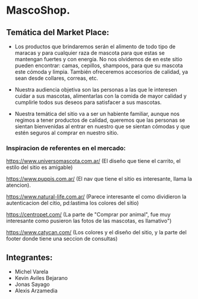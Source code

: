 # MascoShop.

## Temática del Market Place:

- Los productos que brindaremos serán el alimento de todo tipo de maracas y para cualquier raza de mascota para que estas se mantengan fuertes y con energía. No nos olvidemos de en este sitio pueden encontrar: camas, cepillos, shampoos, para que su mascota este cómoda y limpia. También ofreceremos accesorios de calidad, ya sean desde collares, correas, etc.  

- Nuestra audiencia objetiva son las personas a las que le interesen cuidar a sus mascotas, alimentarlas con la comida de mayor calidad y cumplirle todos sus deseos para satisfacer a sus mascotas. 

- Nuestra temática del sitio va a ser un habiente familiar, aunque nos regimos a tener productos de calidad, queremos que las personas se sientan bienvenidas al entrar en nuestro que se sientan cómodas y que estén seguros al comprar en nuestro sitio. 

### Inspiracion de referentes en el mercado:

https://www.universomascota.com.ar/ (El diseño que tiene el carrito, el estilo del sitio es amigable)

https://www.puppis.com.ar/ (El nav que tiene el sitio es interesante, llama la atencion).

https://www.natural-life.com.ar/    (Parece interesante el como dividieron la autenticacion del citio, pd:lastima los colores del sitio)

https://centropet.com/ (La parte de "Comprar por animal", fue muy interesante como pusieron las fotos de las mascotas, es llamativo")

https://www.catycan.com/ (Los colores y el diseño del sitio, y la parte del footer donde tiene una seccion de consultas)


## Integrantes: 
- Michel Varela
- Kevin Aviles Bejarano
- Jonas Sayago
- Alexis Arzamedia